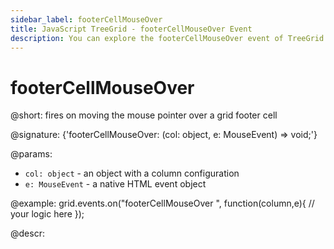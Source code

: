 ```yaml
---
sidebar_label: footerCellMouseOver
title: JavaScript TreeGrid - footerCellMouseOver Event 
description: You can explore the footerCellMouseOver event of TreeGrid in the documentation of the DHTMLX JavaScript UI library. Browse developer guides and API reference, try out code examples and live demos, and download a free 30-day evaluation version of DHTMLX Suite.
---
```


# footerCellMouseOver

@short: fires on moving the mouse pointer over a grid footer cell

@signature: {'footerCellMouseOver: (col: object, e: MouseEvent) => void;'}

@params:
- `col: object` - an object with a column configuration
- `e: MouseEvent` - a native HTML event object

@example:
grid.events.on("footerCellMouseOver ", function(column,e){
    // your logic here
});

@descr:
